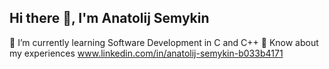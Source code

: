 ## Hi there 👋, I'm Anatolij Semykin

🌱 I’m currently learning Software Development in C and C++
📄 Know about my experiences www.linkedin.com/in/anatolij-semykin-b033b4171

<!--
**Anatoogle/Anatoogle** is a ✨ _special_ ✨ repository because its `README.md` (this file) appears on your GitHub profile.

Here are some ideas to get you started:

- 🔭 I’m currently working on ...
- 🌱 I’m currently learning ...
- 👯 I’m looking to collaborate on ...
- 🤔 I’m looking for help with ...
- 💬 Ask me about ...
- 📫 How to reach me: ...
- 😄 Pronouns: ...
- ⚡ Fun fact: ...
-->
